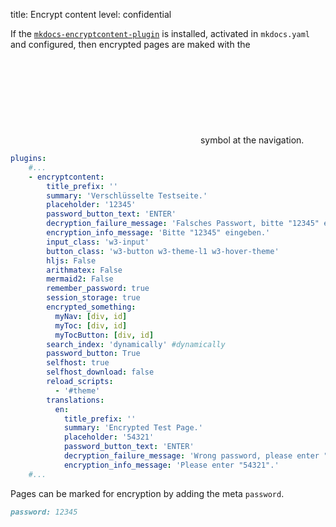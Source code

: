 title: Encrypt content
level: confidential

If the [`mkdocs-encryptcontent-plugin`](https://github.com/unverbuggt/mkdocs-encryptcontent-plugin) is installed, activated in `mkdocs.yaml` and configured,
then encrypted pages are maked with the <svg class="svg-1em"><use xlink:href="#encrypted" /></svg> symbol at the navigation.

```yaml
plugins:
    #...
    - encryptcontent:
        title_prefix: ''
        summary: 'Verschlüsselte Testseite.'
        placeholder: '12345'
        password_button_text: 'ENTER'
        decryption_failure_message: 'Falsches Passwort, bitte "12345" eingeben.'
        encryption_info_message: 'Bitte "12345" eingeben.'
        input_class: 'w3-input'
        button_class: 'w3-button w3-theme-l1 w3-hover-theme'
        hljs: False
        arithmatex: False
        mermaid2: False
        remember_password: true
        session_storage: true
        encrypted_something:
          myNav: [div, id]
          myToc: [div, id]
          myTocButton: [div, id]
        search_index: 'dynamically' #dynamically
        password_button: True
        selfhost: true
        selfhost_download: false
        reload_scripts:
          - '#theme'
        translations:
          en:
            title_prefix: ''
            summary: 'Encrypted Test Page.'
            placeholder: '54321'
            password_button_text: 'ENTER'
            decryption_failure_message: 'Wrong password, please enter "54321".'
            encryption_info_message: 'Please enter "54321".'
    #...
```

Pages can be marked for encryption by adding the meta `password`.

```markdown
password: 12345
```